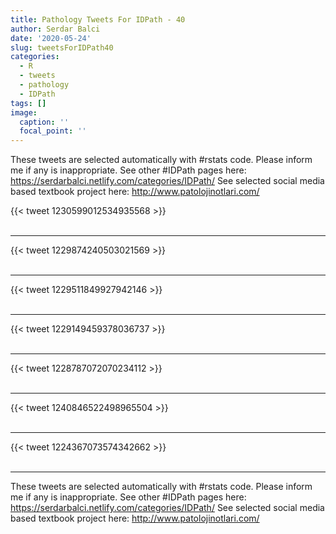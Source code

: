 ```yaml
---
title: Pathology Tweets For IDPath - 40
author: Serdar Balci
date: '2020-05-24'
slug: tweetsForIDPath40
categories:
  - R
  - tweets
  - pathology
  - IDPath
tags: []
image:
  caption: ''
  focal_point: ''
---
```



These tweets are selected automatically with #rstats code. Please inform me if any is inappropriate.
See other #IDPath pages here: https://serdarbalci.netlify.com/categories/IDPath/ 
See selected social media based textbook project here: http://www.patolojinotlari.com/

{{< tweet 1230599012534935568 >}}
<br>
<br>
<hr>
{{< tweet 1229874240503021569 >}}
<br>
<br>
<hr>
{{< tweet 1229511849927942146 >}}
<br>
<br>
<hr>
{{< tweet 1229149459378036737 >}}
<br>
<br>
<hr>
{{< tweet 1228787072070234112 >}}
<br>
<br>
<hr>
{{< tweet 1240846522498965504 >}}
<br>
<br>
<hr>
{{< tweet 1224367073574342662 >}}
<br>
<br>
<hr>


These tweets are selected automatically with #rstats code. Please inform me if any is inappropriate.
See other #IDPath pages here: https://serdarbalci.netlify.com/categories/IDPath/ 
See selected social media based textbook project here: http://www.patolojinotlari.com/
